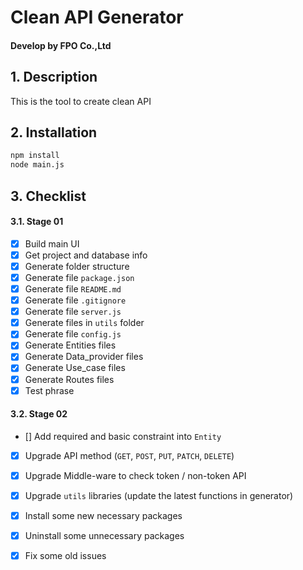 # Clean API Generator
#### Develop by FPO Co.,Ltd

## 1. Description
This is the tool to create clean API

## 2. Installation
```bash
npm install
node main.js
```

## 3. Checklist
#### 3.1. Stage 01
- [x] Build main UI
- [x] Get project and database info
- [x] Generate folder structure
- [x] Generate file `package.json`
- [x] Generate file `README.md`
- [x] Generate file `.gitignore`
- [x] Generate file `server.js`
- [x] Generate files in `utils` folder
- [x] Generate file `config.js`
- [x] Generate Entities files
- [x] Generate Data_provider files
- [x] Generate Use_case files
- [x] Generate Routes files
- [x] Test phrase

#### 3.2. Stage 02
- [] Add required and basic constraint into `Entity`
- [x] Upgrade API method (`GET`, `POST`, `PUT`, `PATCH`, `DELETE`)
- [x] Upgrade Middle-ware to check token / non-token API
- [x] Upgrade `utils` libraries (update the latest functions in generator)
- [x] Install some new necessary packages
- [x] Uninstall some unnecessary packages
- [x] Fix some old issues


